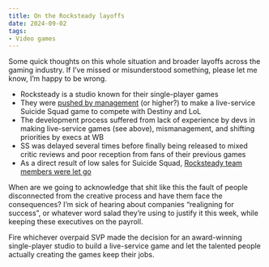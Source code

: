```yaml
---
title: On the Rocksteady layoffs
date: 2024-09-02
tags:
- Video games
---
```


Some quick thoughts on this whole situation and broader layoffs across the gaming industry. If I’ve missed or misunderstood something, please let me know, I’m happy to be wrong.

- Rocksteady is a studio known for their single-player games
- They were [pushed by management](https://www.gamesindustry.biz/insiders-blame-suicide-squads-failings-on-changing-vision-and-lack-of-live-service-skills) (or higher?) to make a live-service Suicide Squad game to compete with Destiny and LoL
- The development process suffered from lack of experience by devs in making live-service games (see above), mismanagement, and shifting priorities by execs at WB
- SS was delayed several times before finally being released to mixed critic reviews and poor reception from fans of their previous games
- As a direct result of low sales for Suicide Squad, [Rocksteady team members were let go](https://www.gamesindustry.biz/rocksteady-reportedly-lays-off-staff-following-suicide-squad-woes)

When are we going to acknowledge that shit like this the fault of people disconnected from the creative process and have them face the consequences? I’m sick of hearing about companies “realigning for success”, or whatever word salad they’re using to justify it this week, while keeping these executives on the payroll.

Fire whichever overpaid SVP made the decision for an award-winning single-player studio to build a live-service game and let the talented people actually creating the games keep their jobs.
